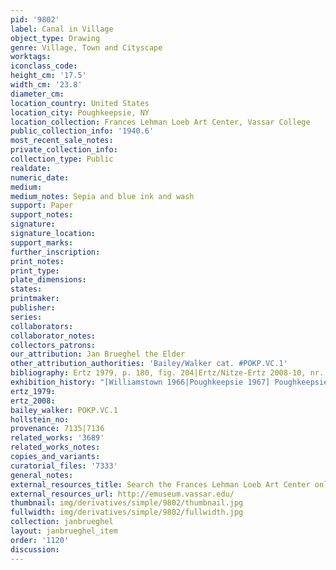 ```yaml
---
pid: '9802'
label: Canal in Village
object_type: Drawing
genre: Village, Town and Cityscape
worktags:
iconclass_code:
height_cm: '17.5'
width_cm: '23.8'
diameter_cm:
location_country: United States
location_city: Poughkeepsie, NY
location_collection: Frances Lehman Loeb Art Center, Vassar College
public_collection_info: '1940.6'
most_recent_sale_notes:
private_collection_info:
collection_type: Public
realdate:
numeric_date:
medium:
medium_notes: Sepia and blue ink and wash
support: Paper
support_notes:
signature:
signature_location:
support_marks:
further_inscription:
print_notes:
print_type:
plate_dimensions:
states:
printmaker:
publisher:
series:
collaborators:
collaborator_notes:
collectors_patrons:
our_attribution: Jan Brueghel the Elder
other_attribution_authorities: 'Bailey/Walker cat. #POKP.VC.1'
bibliography: Ertz 1979, p. 180, fig. 204|Ertz/Nitze-Ertz 2008-10, nr. 139, fig. 1
exhibition_history: "[Williamstown 1966|Poughkeepsie 1967] Poughkeepsie 1978"
ertz_1979:
ertz_2008:
bailey_walker: POKP.VC.1
hollstein_no:
provenance: 7135|7136
related_works: '3689'
related_works_notes:
copies_and_variants:
curatorial_files: '7333'
general_notes:
external_resources_title: Search the Frances Lehman Loeb Art Center online collection
external_resources_url: http://emuseum.vassar.edu/
thumbnail: img/derivatives/simple/9802/thumbnail.jpg
fullwidth: img/derivatives/simple/9802/fullwidth.jpg
collection: janbrueghel
layout: janbrueghel_item
order: '1120'
discussion:
---
```

